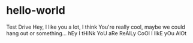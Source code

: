 # hello-world
Test Drive
Hey, I like you a lot, I think You're really cool, maybe we could hang out or something...
hEy I tHiNk YoU aRe ReAlLy CoOl I lIkE yOu AlOt
